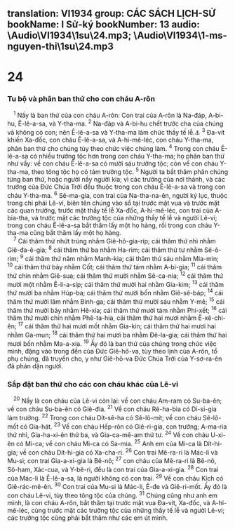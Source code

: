 translation: VI1934
group: CÁC SÁCH LỊCH-SỬ
bookName: I Sử-ký 
bookNumber: 13
audio: \Audio\VI1934\1su\24.mp3; \Audio\VI1934\1-ms-nguyen-thi\1su\24.mp3
-------

<div class="title"><h1>24</h1><h3>Tu bộ và phân ban thứ cho con cháu A-rôn</h3></div>
<span class="verse 1su_24_1"> <sup>1</sup> Nầy là ban thứ của con cháu A-rôn: Con trai của A-rôn là Na-đáp, A-bi-hu, Ê-lê-a-sa, và Y-tha-ma. </span>
<span class="verse 1su_24_2"><sup>2</sup> Na-đáp và A-bi-hu chết trước cha của chúng và không có con; nên Ê-lê-a-sa và Y-tha-ma làm chức thầy tế lễ.<a data-toggle="tooltip" data-placement="bottom" title="Le 10:1-2">⚓</a></span>
<span class="verse 1su_24_3"><sup>3</sup> Đa-vít khiến Xa-đốc, con cháu Ê-lê-a-sa, và A-hi-mê-léc, con cháu Y-tha-ma, phân ban thứ cho chúng tùy theo chức việc chúng làm. </span>
<span class="verse 1su_24_4"><sup>4</sup> Trong con cháu Ê-lê-a-sa có nhiều trưởng tộc hơn trong con cháu Y-tha-ma; họ phân ban thứ như vầy: về con cháu Ê-lê-a-sa có mười sáu trưởng tộc; còn về con cháu Y-tha-ma, theo tông tộc họ có tám trưởng tộc. </span>
<span class="verse 1su_24_5"><sup>5</sup> Người ta bắt thăm phân chúng từng ban thứ, hoặc người nầy người kia; vì các trưởng của nơi thánh, và các trưởng của Đức Chúa Trời đều thuộc trong con cháu Ê-lê-a-sa và trong con cháu Y-tha-ma. </span>
<span class="verse 1su_24_6"><sup>6</sup> Sê-ma-gia, con trai của Na-tha-na-ên, người ký lục, thuộc trong chi phái Lê-vi, biên tên chúng vào sổ tại trước mặt vua và trước mặt các quan trưởng, trước mặt thầy tế lễ Xa-đốc, A-hi-mê-léc, con trai của A-bia-tha, và trước mặt các trưởng tộc của những thầy tế lễ và người Lê-vi; trong con cháu Ê-lê-a-sa bắt thăm lấy một họ hàng, rồi trong con cháu Y-tha-ma cũng bắt thăm lấy một họ hàng. <br/></span>
<span class="verse 1su_24_7"> <sup>7</sup> Cái thăm thứ nhứt trúng nhằm Giê-hô-gia-ríp; cái thăm thứ nhì nhằm Giê-đa-ê-gia; </span>
<span class="verse 1su_24_8"><sup>8</sup> cái thăm thứ ba nhằm Ha-rim; cái thăm thứ tư nhằm Sê-ô-rim; </span>
<span class="verse 1su_24_9"><sup>9</sup> cái thăm thứ năm nhằm Manh-kia; cái thăm thứ sáu nhằm Mia-min; </span>
<span class="verse 1su_24_10"><sup>10</sup> cái thăm thứ bảy nhằm Cốt; cái thăm thứ tám nhằm A-bi-gia; </span>
<span class="verse 1su_24_11"><sup>11</sup> cái thăm thứ chín nhằm Giê-sua; cái thăm thứ mười nhằm Sê-ca-nia; </span>
<span class="verse 1su_24_12"><sup>12</sup> cái thăm thứ mười một nhằm Ê-li-a-síp; cái thăm thứ mười hai nhằm Gia-kim; </span>
<span class="verse 1su_24_13"><sup>13</sup> cái thăm thứ mười ba nhằm Húp-ba; cái thăm thứ mười bốn nhằm Giê-sê-báp; </span>
<span class="verse 1su_24_14"><sup>14</sup> cái thăm thứ mười lăm nhằm Binh-ga; cái thăm thứ mười sáu nhằm Y-mê; </span>
<span class="verse 1su_24_15"><sup>15</sup> cái thăm thứ mười bảy nhằm Hê-xia; cái thăm thứ mười tám nhằm Phi-xết; </span>
<span class="verse 1su_24_16"><sup>16</sup> cái thăm thứ mười chín nhằm Phê-ta-hia, cái thăm thứ hai mươi nhằm Ê-xê-chi-ên; </span>
<span class="verse 1su_24_17"><sup>17</sup> cái thăm thứ hai mươi mốt nhằm Gia-kin; cái thăm thứ hai mươi hai nhằm Ga-mun; </span>
<span class="verse 1su_24_18"><sup>18</sup> cái thăm thứ hai mươi ba nhằm Đê-la-gia; cái thăm thứ hai mươi bốn nhằm Ma-a-xia. </span>
<span class="verse 1su_24_19"><sup>19</sup> Ấy đó là ban thứ của chúng trong chức việc mình, đặng vào trong đền của Đức Giê-hô-va, tùy theo lịnh của A-rôn, tổ phụ chúng, đã truyền cho, y như Giê-hô-va Đức Chúa Trời của Y-sơ-ra-ên đã phán dặn người. <br/></span>
<div class="title"><h3>Sắp đặt ban thứ cho các con cháu khác của Lê-vi</h3></div>
<span class="verse 1su_24_20"> <sup>20</sup> Nầy là con cháu của Lê-vi còn lại: về con cháu Am-ram có Su-ba-ên; về con cháu Su-ba-ên có Giê-đia. </span>
<span class="verse 1su_24_21"><sup>21</sup> Về con cháu Rê-ha-bia có Di-si-gia làm trưởng. </span>
<span class="verse 1su_24_22"><sup>22</sup> Trong con cháu Dít-sê-ha có Sê-lô-mít; về con cháu Sê-lô-mốt có Gia-hát. </span>
<span class="verse 1su_24_23"><sup>23</sup> Về con cháu Hếp-rôn có Giê-ri-gia, con trưởng; A-ma-ria thứ nhì, Gia-ha-xi-ên thứ ba, và Gia-ca-mê-am thứ tư. </span>
<span class="verse 1su_24_24"><sup>24</sup> Về con cháu U-xi-ên có Mi-ca; về con cháu Mi-ca có Sa-mia. </span>
<span class="verse 1su_24_25"><sup>25</sup> Anh em của Mi-ca là Dít-hi-gia; về con cháu Dít-hi-gia có Xa-cha-ri. </span>
<span class="verse 1su_24_26"><sup>26</sup> Con trai Mê-ra-ri là Mác-li và Mu-si; con trai Gia-a-xi-gia là Bê-nô; </span>
<span class="verse 1su_24_27"><sup>27</sup> con cháu của Mê-ra-ri là Bê-nô, Sô-ham, Xác-cua, và Y-bê-ri, đều là con trai của Gia-a-xi-gia. </span>
<span class="verse 1su_24_28"><sup>28</sup> Con trai của Mác-li là Ê-lê-a-sa, là người không có con trai. </span>
<span class="verse 1su_24_29"><sup>29</sup> Về con cháu Kích có Giê-rác-mê-ên. </span>
<span class="verse 1su_24_30"><sup>30</sup> Con trai của Mu-si là Mác-li, Ê-đe và Giê-ri-mốt. Ấy đó là con cháu Lê-vi, tùy theo tông tộc của chúng. </span>
<span class="verse 1su_24_31"><sup>31</sup> Chúng cũng như anh em mình, là con cháu A-rôn, bắt thăm tại trước mặt vua Đa-vít, Xa-đốc, và A-hi-mê-léc, cùng trước mặt các trưởng tộc của những thầy tế lễ và người Lê-vi; các trưởng tộc cũng phải bắt thăm như các em út mình. <br/></span>
